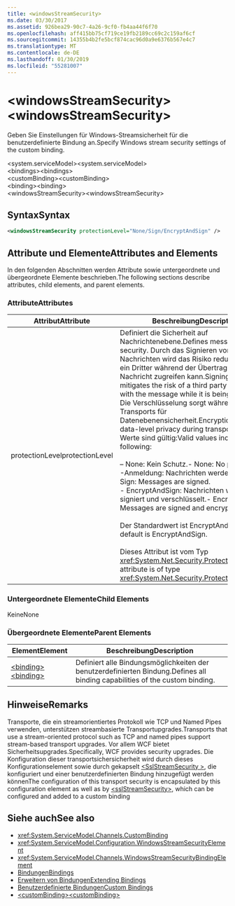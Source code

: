 ```yaml
---
title: <windowsStreamSecurity>
ms.date: 03/30/2017
ms.assetid: 926bea29-90c7-4a26-9cf0-fb4aa44f6f70
ms.openlocfilehash: aff415bb75cf719ce19fb2189cc69c2c159af6cf
ms.sourcegitcommit: 14355b4b2fe5bcf874cac96d0a9e6376b567e4c7
ms.translationtype: MT
ms.contentlocale: de-DE
ms.lasthandoff: 01/30/2019
ms.locfileid: "55281007"
---
```

# <a name="windowsstreamsecurity"></a><span data-ttu-id="e057a-101">\<windowsStreamSecurity></span><span class="sxs-lookup"><span data-stu-id="e057a-101">\<windowsStreamSecurity></span></span>
<span data-ttu-id="e057a-102">Geben Sie Einstellungen für Windows-Streamsicherheit für die benutzerdefinierte Bindung an.</span><span class="sxs-lookup"><span data-stu-id="e057a-102">Specify Windows stream security settings of the custom binding.</span></span>  
  
 <span data-ttu-id="e057a-103">\<system.serviceModel></span><span class="sxs-lookup"><span data-stu-id="e057a-103">\<system.serviceModel></span></span>  
<span data-ttu-id="e057a-104">\<bindings></span><span class="sxs-lookup"><span data-stu-id="e057a-104">\<bindings></span></span>  
<span data-ttu-id="e057a-105">\<customBinding></span><span class="sxs-lookup"><span data-stu-id="e057a-105">\<customBinding></span></span>  
<span data-ttu-id="e057a-106">\<binding></span><span class="sxs-lookup"><span data-stu-id="e057a-106">\<binding></span></span>  
<span data-ttu-id="e057a-107">\<windowsStreamSecurity></span><span class="sxs-lookup"><span data-stu-id="e057a-107">\<windowsStreamSecurity></span></span>  
  
## <a name="syntax"></a><span data-ttu-id="e057a-108">Syntax</span><span class="sxs-lookup"><span data-stu-id="e057a-108">Syntax</span></span>  
  
```xml  
<windowsStreamSecurity protectionLevel="None/Sign/EncryptAndSign" />
```  
  
## <a name="attributes-and-elements"></a><span data-ttu-id="e057a-109">Attribute und Elemente</span><span class="sxs-lookup"><span data-stu-id="e057a-109">Attributes and Elements</span></span>  
 <span data-ttu-id="e057a-110">In den folgenden Abschnitten werden Attribute sowie untergeordnete und übergeordnete Elemente beschrieben.</span><span class="sxs-lookup"><span data-stu-id="e057a-110">The following sections describe attributes, child elements, and parent elements.</span></span>  
  
### <a name="attributes"></a><span data-ttu-id="e057a-111">Attribute</span><span class="sxs-lookup"><span data-stu-id="e057a-111">Attributes</span></span>  
  
|<span data-ttu-id="e057a-112">Attribut</span><span class="sxs-lookup"><span data-stu-id="e057a-112">Attribute</span></span>|<span data-ttu-id="e057a-113">Beschreibung</span><span class="sxs-lookup"><span data-stu-id="e057a-113">Description</span></span>|  
|---------------|-----------------|  
|<span data-ttu-id="e057a-114">protectionLevel</span><span class="sxs-lookup"><span data-stu-id="e057a-114">protectionLevel</span></span>|<span data-ttu-id="e057a-115">Definiert die Sicherheit auf Nachrichtenebene.</span><span class="sxs-lookup"><span data-stu-id="e057a-115">Defines message-level security.</span></span> <span data-ttu-id="e057a-116">Durch das Signieren von Nachrichten wird das Risiko reduziert, dass ein Dritter während der Übertragung auf die Nachricht zugreifen kann.</span><span class="sxs-lookup"><span data-stu-id="e057a-116">Signing messages mitigates the risk of a third party tampering with the message while it is being transferred.</span></span> <span data-ttu-id="e057a-117">Die Verschlüsselung sorgt während des Transports für Datenebenensicherheit.</span><span class="sxs-lookup"><span data-stu-id="e057a-117">Encryption provides data-level privacy during transport.</span></span> <span data-ttu-id="e057a-118">Folgende Werte sind gültig:</span><span class="sxs-lookup"><span data-stu-id="e057a-118">Valid values include the following:</span></span><br /><br /> <span data-ttu-id="e057a-119">– None: Kein Schutz.</span><span class="sxs-lookup"><span data-stu-id="e057a-119">-   None: No protection.</span></span><br /><span data-ttu-id="e057a-120">-Anmeldung: Nachrichten werden signiert.</span><span class="sxs-lookup"><span data-stu-id="e057a-120">-   Sign: Messages are signed.</span></span><br /><span data-ttu-id="e057a-121">-   EncryptAndSign: Nachrichten werden signiert und verschlüsselt.</span><span class="sxs-lookup"><span data-stu-id="e057a-121">-   EncryptAndSign: Messages are signed and encrypted.</span></span><br /><br /> <span data-ttu-id="e057a-122">Der Standardwert ist EncryptAndSign.</span><span class="sxs-lookup"><span data-stu-id="e057a-122">The default is EncryptAndSign.</span></span><br /><br /> <span data-ttu-id="e057a-123">Dieses Attribut ist vom Typ <xref:System.Net.Security.ProtectionLevel>.</span><span class="sxs-lookup"><span data-stu-id="e057a-123">This attribute is of type <xref:System.Net.Security.ProtectionLevel>.</span></span>|  
  
### <a name="child-elements"></a><span data-ttu-id="e057a-124">Untergeordnete Elemente</span><span class="sxs-lookup"><span data-stu-id="e057a-124">Child Elements</span></span>  
 <span data-ttu-id="e057a-125">Keine</span><span class="sxs-lookup"><span data-stu-id="e057a-125">None</span></span>  
  
### <a name="parent-elements"></a><span data-ttu-id="e057a-126">Übergeordnete Elemente</span><span class="sxs-lookup"><span data-stu-id="e057a-126">Parent Elements</span></span>  
  
|<span data-ttu-id="e057a-127">Element</span><span class="sxs-lookup"><span data-stu-id="e057a-127">Element</span></span>|<span data-ttu-id="e057a-128">Beschreibung</span><span class="sxs-lookup"><span data-stu-id="e057a-128">Description</span></span>|  
|-------------|-----------------|  
|[<span data-ttu-id="e057a-129">\<binding></span><span class="sxs-lookup"><span data-stu-id="e057a-129">\<binding></span></span>](../../../../../docs/framework/misc/binding.md)|<span data-ttu-id="e057a-130">Definiert alle Bindungsmöglichkeiten der benutzerdefinierten Bindung.</span><span class="sxs-lookup"><span data-stu-id="e057a-130">Defines all binding capabilities of the custom binding.</span></span>|  
  
## <a name="remarks"></a><span data-ttu-id="e057a-131">Hinweise</span><span class="sxs-lookup"><span data-stu-id="e057a-131">Remarks</span></span>  
 <span data-ttu-id="e057a-132">Transporte, die ein streamorientiertes Protokoll wie TCP und Named Pipes verwenden, unterstützen streambasierte Transportupgrades.</span><span class="sxs-lookup"><span data-stu-id="e057a-132">Transports that use a stream-oriented protocol such as TCP and named pipes support stream-based transport upgrades.</span></span> <span data-ttu-id="e057a-133">Vor allem WCF bietet Sicherheitsupgrades.</span><span class="sxs-lookup"><span data-stu-id="e057a-133">Specifically, WCF provides security upgrades.</span></span> <span data-ttu-id="e057a-134">Die Konfiguration dieser transportsichersicherheit wird durch dieses Konfigurationselement sowie durch gekapselt [ \<SslStreamSecurity >](../../../../../docs/framework/configure-apps/file-schema/wcf/sslstreamsecurity.md), die konfiguriert und einer benutzerdefinierten Bindung hinzugefügt werden können</span><span class="sxs-lookup"><span data-stu-id="e057a-134">The configuration of this transport security is encapsulated by this configuration element  as well as by [\<sslStreamSecurity>](../../../../../docs/framework/configure-apps/file-schema/wcf/sslstreamsecurity.md), which can be configured and added to a custom binding</span></span>  
  
## <a name="see-also"></a><span data-ttu-id="e057a-135">Siehe auch</span><span class="sxs-lookup"><span data-stu-id="e057a-135">See also</span></span>
- <xref:System.ServiceModel.Channels.CustomBinding>
- <xref:System.ServiceModel.Configuration.WindowsStreamSecurityElement>
- <xref:System.ServiceModel.Channels.WindowsStreamSecurityBindingElement>
- [<span data-ttu-id="e057a-136">Bindungen</span><span class="sxs-lookup"><span data-stu-id="e057a-136">Bindings</span></span>](../../../../../docs/framework/wcf/bindings.md)
- [<span data-ttu-id="e057a-137">Erweitern von Bindungen</span><span class="sxs-lookup"><span data-stu-id="e057a-137">Extending Bindings</span></span>](../../../../../docs/framework/wcf/extending/extending-bindings.md)
- [<span data-ttu-id="e057a-138">Benutzerdefinierte Bindungen</span><span class="sxs-lookup"><span data-stu-id="e057a-138">Custom Bindings</span></span>](../../../../../docs/framework/wcf/extending/custom-bindings.md)
- [<span data-ttu-id="e057a-139">\<customBinding></span><span class="sxs-lookup"><span data-stu-id="e057a-139">\<customBinding></span></span>](../../../../../docs/framework/configure-apps/file-schema/wcf/custombinding.md)
